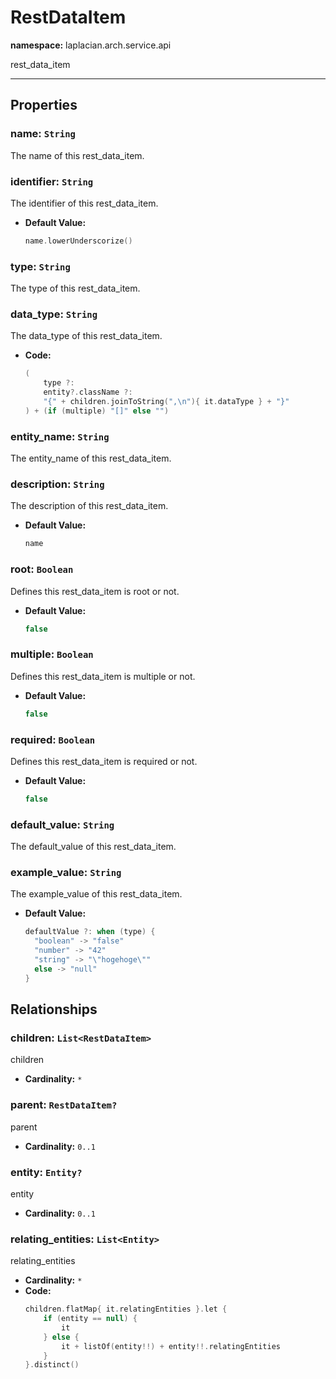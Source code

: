 # **RestDataItem**
**namespace:** laplacian.arch.service.api

rest_data_item



---

## Properties

### name: `String`
The name of this rest_data_item.

### identifier: `String`
The identifier of this rest_data_item.
- **Default Value:**
  ```kotlin
  name.lowerUnderscorize()
  ```

### type: `String`
The type of this rest_data_item.

### data_type: `String`
The data_type of this rest_data_item.
- **Code:**
  ```kotlin
  (
      type ?:
      entity?.className ?:
      "{" + children.joinToString(",\n"){ it.dataType } + "}"
  ) + (if (multiple) "[]" else "")
  ```

### entity_name: `String`
The entity_name of this rest_data_item.

### description: `String`
The description of this rest_data_item.
- **Default Value:**
  ```kotlin
  name
  ```

### root: `Boolean`
Defines this rest_data_item is root or not.
- **Default Value:**
  ```kotlin
  false
  ```

### multiple: `Boolean`
Defines this rest_data_item is multiple or not.
- **Default Value:**
  ```kotlin
  false
  ```

### required: `Boolean`
Defines this rest_data_item is required or not.
- **Default Value:**
  ```kotlin
  false
  ```

### default_value: `String`
The default_value of this rest_data_item.

### example_value: `String`
The example_value of this rest_data_item.
- **Default Value:**
  ```kotlin
  defaultValue ?: when (type) {
    "boolean" -> "false"
    "number" -> "42"
    "string" -> "\"hogehoge\""
    else -> "null"
  }
  ```

## Relationships

### children: `List<RestDataItem>`
children
- **Cardinality:** `*`

### parent: `RestDataItem?`
parent
- **Cardinality:** `0..1`

### entity: `Entity?`
entity
- **Cardinality:** `0..1`

### relating_entities: `List<Entity>`
relating_entities
- **Cardinality:** `*`
- **Code:**
  ```kotlin
  children.flatMap{ it.relatingEntities }.let {
      if (entity == null) {
          it
      } else {
          it + listOf(entity!!) + entity!!.relatingEntities
      }
  }.distinct()
  ```